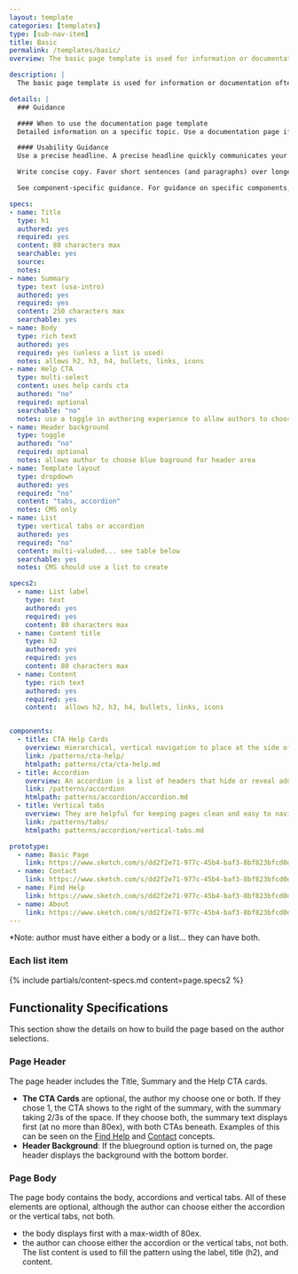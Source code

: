 ```yaml
---
layout: template
categories: [templates]
type: [sub-nav-item]
title: Basic 
permalink: /templates/basic/
overview: The basic page template is used for information or documentation. 

description: |
  The basic page template is used for information or documentation often as the finial destination page in a user's journey. The template was constucted to allow for some variations which allows flexibility to use for pages such as Contact Us or About. Options include ability to show the background color behind the page header as well as using either vertial tabs or accordions to control content.

details: |
  ### Guidance

  #### When to use the documentation page template
  Detailed information on a specific topic. Use a documentation page if you’re presenting detailed information on a specific topic or theme that has already been contextualized by a landing page. Some topics that can be nicely represented on this type of page include guides or how-tos, technical documentation, and program descriptions — in short, any subject that requires in-depth explanation.

  #### Usability Guidance 
  Use a precise headline. A precise headline quickly communicates your page’s purpose. If the page content is especially complex, you may consider using a subheadline to further clarify its meaning.

  Write concise copy. Favor short sentences (and paragraphs) over longer ones, and use straightforward language, avoiding jargon. Remember, copy blocks don’t need to be long to be comprehensive.

  See component-specific guidance. For guidance on specific components, see the page for the individual components.

specs:
- name: Title
  type: h1
  authored: yes
  required: yes
  content: 80 characters max
  searchable: yes
  source:
  notes: 
- name: Summary
  type: text (usa-intro)
  authored: yes
  required: yes
  content: 250 characters max
  searchable: yes
- name: Body
  type: rich text
  authored: yes
  required: yes (unless a list is used)
  notes: allows h2, h3, h4, bullets, links, icons
- name: Help CTA
  type: multi-select
  content: uses help cards cta
  authored: "no"
  required: optional
  searchable: "no"
  notes: use a toggle in authoring experience to allow authors to choose
- name: Header background
  type: toggle
  authored: "no"
  required: optional
  notes: allows author to choose blue baground for header area
- name: Template layout
  type: dropdown
  authored: yes
  required: "no"
  content: "tabs, accordion"
  notes: CMS only
- name: List
  type: vertical tabs or accordion
  authored: yes
  required: "no"
  content: multi-valuded... see table below
  searchable: yes
  notes: CMS should use a list to create

specs2:
  - name: List label
    type: text
    authored: yes
    required: yes
    content: 80 characters max
  - name: Content title
    type: h2
    authored: yes
    required: yes
    content: 80 characters max
  - name: Content 
    type: rich text
    authored: yes
    required: yes
    content:  allows h2, h3, h4, bullets, links, icons


components:
  - title: CTA Help Cards
    overview: Hierarchical, vertical navigation to place at the side of a page.
    link: /patterns/cta-help/
    htmlpath: patterns/cta/cta-help.md
  - title: Accordion
    overview: An accordion is a list of headers that hide or reveal additional content when selected. They are helpful for keeping pages clean and easy to navigate.
    link: /patterns/accordion
    htmlpath: patterns/accordion/accordion.md
  - title: Vertical tabs
    overview: They are helpful for keeping pages clean and easy to navigate.
    link: /patterns/tabs/
    htmlpath: patterns/accordion/vertical-tabs.md

prototype:
  - name: Basic Page
    link: https://www.sketch.com/s/dd2f2e71-977c-45b4-baf3-8bf823bfcd0d/a/zxDDJYe
  - name: Contact 
    link: https://www.sketch.com/s/dd2f2e71-977c-45b4-baf3-8bf823bfcd0d/a/ZOD2GMG
  - name: Find Help
    link: https://www.sketch.com/s/dd2f2e71-977c-45b4-baf3-8bf823bfcd0d/a/ZOkkZqa
  - name: About
    link: https://www.sketch.com/s/dd2f2e71-977c-45b4-baf3-8bf823bfcd0d/a/JnV5z45
---
```


*Note: author must have either a body or a list... they can have both.

### Each list item
{% include partials/content-specs.md content=page.specs2 %} 

## Functionality Specifications
This section show the details on how to build the page based on the author selections.

### Page Header
The page header includes the Title, Summary and the Help CTA cards. 
- **The CTA Cards** are optional, the author my choose one or both. If they chose 1, the CTA shows to the right of the summary, with the summary taking 2/3s of the space. If they choose both, the summary text displays first (at no more than 80ex), with both CTAs beneath. Examples of this can be seen on the [Find Help](https://www.sketch.com/s/dd2f2e71-977c-45b4-baf3-8bf823bfcd0d/a/ZOkkZqa) and [Contact](https://www.sketch.com/s/dd2f2e71-977c-45b4-baf3-8bf823bfcd0d/a/ZOD2GMG) concepts.
- **Header Background**: If the blueground option is turned on, the page header displays the background with the bottom border.

### Page Body
The page body contains the body, accordions and vertical tabs. All of these elements are optional, although the author can choose either the accordion or the vertical tabs, not both.
- the body displays first with a max-width of 80ex.
- the author can choose either the accordion or the vertical tabs, not both. The list content is used to fill the pattern using the label, title (h2), and content.





